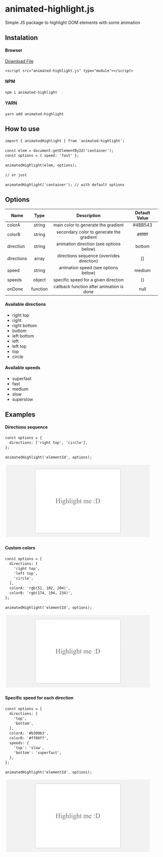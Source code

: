 # animated-highlight.js
Simple JS package to highlight DOM elements with some animation

## Instalation

#### Browser

[Download File](https://raw.githubusercontent.com/arthursb2016/animated-highlight.js/main/src/index.js)

```
<script src="animated-highlight.js" type="module"></script>
```

#### NPM

```
npm i animated-highlight
```

#### YARN

```
yarn add animated-highlight
```
## How to use

```
import { animatedHighlight } from 'animated-highlight';

const elem = document.getElementById('container');
const options = { speed: 'fast' };

animatedHighlight(elem, options);

// or just

animatedHighlight('container'); // with default options
```

## Options

| Name  | Type | Description | Default Value |
| ------------- |:-------------:|:-------------:|:-------------:|
| colorA      | string  | main color to generate the gradient | #4BB543 |
| colorB      | string  | secondary color to generate the gradient | #ffffff |
| direction      | string  | animation direction (see options below) | bottom |
| directions     | array  | directions sequence (overrides direction) | [] |
| speed     | string  | animation speed (see options below) | medium |
| speeds     | object  | specific speed for a given direction | {} |
| onDone     | function  | callback function after animation is done | null |


#### Available directions

* right top
* right
* right bottom
* bottom
* left bottom
* left
* left top
* top
* circle

#### Available speeds

* superfast
* fast
* medium
* slow
* superslow

## Examples

#### Directions sequence

```
const options = {
  directions: ['right top', 'circle'],
};

animatedHighlight('elementId', options);
```

![first example](/examples/1.gif "first example")

#### Custom colors

```
const options = {
  directions: [
    'right top',
    'left top',
    'circle',
  ],
  colorA: 'rgb(51, 102, 204)',
  colorB: 'rgb(174, 194, 234)',
};

animatedHighlight('elementId', options);
```

![second example](/examples/2.gif "second example")

#### Specific speed for each direction

```
const options = {
  directions: [
    'top',
    'bottom',
  ],
  colorA: '#b300b3',
  colorB: '#ff80ff',
  speeds: {
    'top': 'slow',
    'bottom': 'superfast',
  },
};

animatedHighlight('elementId', options);
```

![third example](/examples/3.gif "third example")

